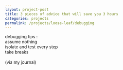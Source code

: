 ```yaml
---
layout: project-post
title: 3 pieces of advice that will save you 3 hours
categories: projects
permalink: /projects/loose-leaf/debugging
---
```

debugging tips :
<br>assume nothing
<br>isolate and test every step
<br>take breaks
<br><br>(via my journal)